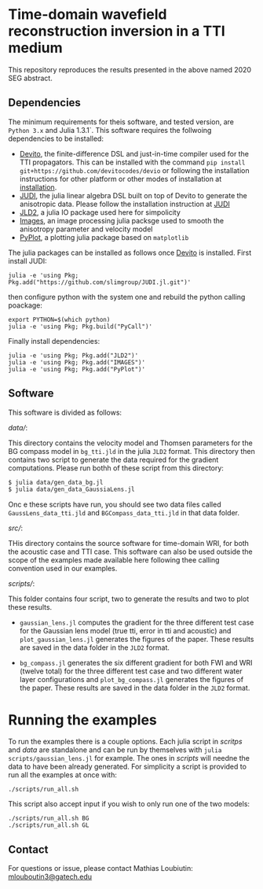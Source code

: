 # Time-domain wavefield reconstruction inversion in a TTI medium

This repository reproduces the results presented in the above named 2020 SEG abstract.


## Dependencies

The minimum requirements for theis software, and tested version, are `Python 3.x` and Julia 1.3.1`.
This software requires the follwoing dependencies to be installed:

- [Devito], the finite-difference DSL and just-in-time compiler used for the TTI propagators. This can be installed with the command `pip install git+https://github.com/devitocodes/devio` or following the installation instructions for other platform or other modes of installation at [installation](http://devitocodes.github.io/devito/download.html).
- [JUDI], the julia linear algebra DSL built on top of Devito to generate the anisotropic data. Please follow the installation instruction at [JUDI]
- [JLD2], a julia IO package used here for simpolicity
- [Images], an image processing julia packsge used to smooth the anisotropy parameter and velocity model
- [PyPlot], a plotting julia package based on `matplotlib`


The julia packages can be installed as follows once [Devito] is installed. First install JUDI:

```
julia -e 'using Pkg; Pkg.add("https://github.com/slimgroup/JUDI.jl.git")'
```

then configure python with the system one and rebuild the python calling poackage:

```
export PYTHON=$(which python)
julia -e 'using Pkg; Pkg.build("PyCall")'
```

Finally install dependencies:

```
julia -e 'using Pkg; Pkg.add("JLD2")'
julia -e 'using Pkg; Pkg.add("IMAGES")'
julia -e 'using Pkg; Pkg.add("PyPlot")'
```

[Devito]:htttp;//github.com/devitocodes/devito
[JUDI]:http://github.com/slimgroup/JUDI.jl
[JLD2]:https://github.com/JuliaIO/JLD2.jl
[Images]:https://github.com/JuliaImages/Images.jl
[PyPlot]:https://github.com/JuliaPy/PyPlot.jl

## Software

This software is divided as follows:

*data/*:

 This directory contains  the velocity model and Thomsen parameters for the BG compass model in `bg_tti.jld` in the julia `JLD2` format. This directory then contains two script to generate the data required for the gradient computations. Please run bothh of these script from this directory:
```bash
$ julia data/gen_data_bg.jl
$ julia data/gen_data_GaussiaLens.jl
```

Onc e these scripts have run, you should see two data files called `GaussLens_data_tti.jld` and `BGCompass_data_tti.jld` in that data folder.

*src/*:

THis directory contains the source software for time-domain WRI, for both the acoustic case and TTI case. This software can also be used outside the scope of the examples made available here following thee calling convention used in our examples.

*scripts/*:

This folder contains four script, two to generate the results and two to plot these results.
- `gaussian_lens.jl` computes the gradient for the three different test case for the Gaussian lens model (true tti, error in tti and acoustic) and `plot_gaussian_lens.jl` generates the figures of the paper. These results are saved in the data folder in the `JLD2` format.

- `bg_compass.jl` generates the six different gradient for both FWI and WRI (twelve total) for the three different test case and two different water layer configurations and `plot_bg_compass.jl` generates the figures of the paper. These results are saved in the data folder in the `JLD2` format.


# Running the examples

To run the examples there is a couple options. Each julia script in *scritps* and *data* are standalone and can be run by themselves with `julia scripts/gaussian_lens.jl` for example. The ones in *scripts* will needne the data to have been already generated. For simplicity a script is provided to run all the examples at once with:

```
./scripts/run_all.sh

```

This script also accept input if you wish to only run one of the two models:

```
./scripts/run_all.sh BG
./scripts/run_all.sh GL
```


## Contact

For questions or issue, please contact Mathias Loubiutin: mlouboutin3@gatech.edu